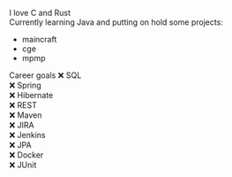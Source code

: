 I love C and Rust  
Currently learning Java and putting on hold some projects:
- maincraft
- cge
- mpmp

Career goals
❌ SQL  
❌ Spring  
❌ Hibernate  
❌ REST  
❌ Maven  
❌ JIRA  
❌ Jenkins  
❌ JPA  
❌ Docker  
❌ JUnit
